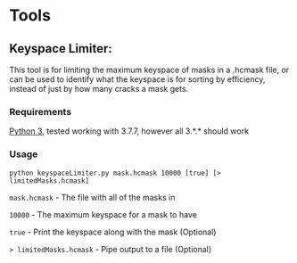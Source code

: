 # Tools

## Keyspace Limiter:

This tool is for limiting the maximum keyspace of masks in a .hcmask file, or can be used to identify what the keyspace is for sorting by efficiency, instead of just by how many cracks a mask gets.

### Requirements
[Python 3](https://www.python.org/downloads/), tested working with 3.7.7, however all 3.\*.\* should work

### Usage
```
python keyspaceLimiter.py mask.hcmask 10000 [true] [> limitedMasks.hcmask]
```
```mask.hcmask``` - The file with all of the masks in

```10000``` - The maximum keyspace for a mask to have

```true``` - Print the keyspace along with the mask (Optional)

```> limitedMasks.hcmask``` - Pipe output to a file (Optional)
